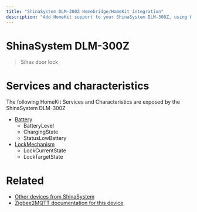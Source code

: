 ```yaml
---
title: "ShinaSystem DLM-300Z Homebridge/HomeKit integration"
description: "Add HomeKit support to your ShinaSystem DLM-300Z, using Homebridge, Zigbee2MQTT and homebridge-z2m."
---
```

<!---
This file has been GENERATED using src/docgen/docgen.ts
DO NOT EDIT THIS FILE MANUALLY!
-->
# ShinaSystem DLM-300Z
> Sihas door lock


# Services and characteristics
The following HomeKit Services and Characteristics are exposed by
the ShinaSystem DLM-300Z

* [Battery](../../battery.md)
  * BatteryLevel
  * ChargingState
  * StatusLowBattery
* [LockMechanism](../../lock.md)
  * LockCurrentState
  * LockTargetState


# Related
* [Other devices from ShinaSystem](../index.md#shinasystem)
* [Zigbee2MQTT documentation for this device](https://www.zigbee2mqtt.io/devices/DLM-300Z.html)
